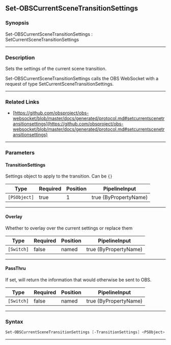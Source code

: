 Set-OBSCurrentSceneTransitionSettings
-------------------------------------
### Synopsis
Set-OBSCurrentSceneTransitionSettings : SetCurrentSceneTransitionSettings

---
### Description

Sets the settings of the current scene transition.


Set-OBSCurrentSceneTransitionSettings calls the OBS WebSocket with a request of type SetCurrentSceneTransitionSettings.

---
### Related Links
* [https://github.com/obsproject/obs-websocket/blob/master/docs/generated/protocol.md#setcurrentscenetransitionsettings](https://github.com/obsproject/obs-websocket/blob/master/docs/generated/protocol.md#setcurrentscenetransitionsettings)



---
### Parameters
#### **TransitionSettings**

Settings object to apply to the transition. Can be `{}`






|Type        |Required|Position|PipelineInput        |
|------------|--------|--------|---------------------|
|`[PSObject]`|true    |1       |true (ByPropertyName)|



---
#### **Overlay**

Whether to overlay over the current settings or replace them






|Type      |Required|Position|PipelineInput        |
|----------|--------|--------|---------------------|
|`[Switch]`|false   |named   |true (ByPropertyName)|



---
#### **PassThru**

If set, will return the information that would otherwise be sent to OBS.






|Type      |Required|Position|PipelineInput        |
|----------|--------|--------|---------------------|
|`[Switch]`|false   |named   |true (ByPropertyName)|



---
### Syntax
```PowerShell
Set-OBSCurrentSceneTransitionSettings [-TransitionSettings] <PSObject> [-Overlay] [-PassThru] [<CommonParameters>]
```
---
